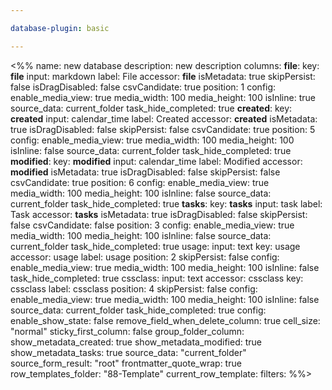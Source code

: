 ```yaml
---

database-plugin: basic

---
```


<%%
name: new database
description: new description
columns:
  __file__:
    key: __file__
    input: markdown
    label: File
    accessor: __file__
    isMetadata: true
    skipPersist: false
    isDragDisabled: false
    csvCandidate: true
    position: 1
    config:
      enable_media_view: true
      media_width: 100
      media_height: 100
      isInline: true
      source_data: current_folder
      task_hide_completed: true
  __created__:
    key: __created__
    input: calendar_time
    label: Created
    accessor: __created__
    isMetadata: true
    isDragDisabled: false
    skipPersist: false
    csvCandidate: true
    position: 5
    config:
      enable_media_view: true
      media_width: 100
      media_height: 100
      isInline: false
      source_data: current_folder
      task_hide_completed: true
  __modified__:
    key: __modified__
    input: calendar_time
    label: Modified
    accessor: __modified__
    isMetadata: true
    isDragDisabled: false
    skipPersist: false
    csvCandidate: true
    position: 6
    config:
      enable_media_view: true
      media_width: 100
      media_height: 100
      isInline: false
      source_data: current_folder
      task_hide_completed: true
  __tasks__:
    key: __tasks__
    input: task
    label: Task
    accessor: __tasks__
    isMetadata: true
    isDragDisabled: false
    skipPersist: false
    csvCandidate: false
    position: 3
    config:
      enable_media_view: true
      media_width: 100
      media_height: 100
      isInline: false
      source_data: current_folder
      task_hide_completed: true
  usage:
    input: text
    key: usage
    accessor: usage
    label: usage
    position: 2
    skipPersist: false
    config:
      enable_media_view: true
      media_width: 100
      media_height: 100
      isInline: false
      task_hide_completed: true
  cssclass:
    input: text
    accessor: cssclass
    key: cssclass
    label: cssclass
    position: 4
    skipPersist: false
    config:
      enable_media_view: true
      media_width: 100
      media_height: 100
      isInline: false
      source_data: current_folder
      task_hide_completed: true
config:
  enable_show_state: false
  remove_field_when_delete_column: true
  cell_size: "normal"
  sticky_first_column: false
  group_folder_column: 
  show_metadata_created: true
  show_metadata_modified: true
  show_metadata_tasks: true
  source_data: "current_folder"
  source_form_result: "root"
  frontmatter_quote_wrap: true
  row_templates_folder: "88-Template"
  current_row_template: 
filters:
%%>
